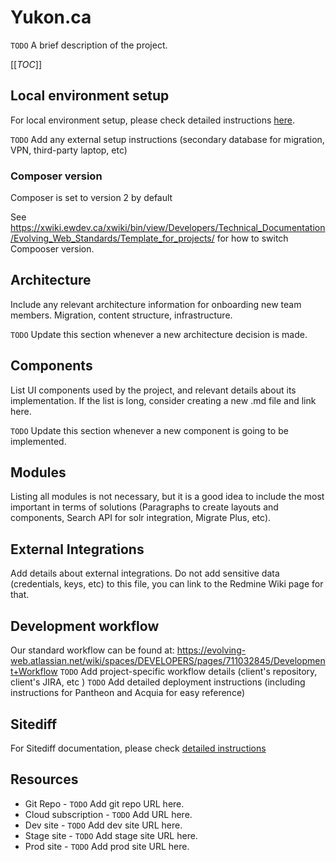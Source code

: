 # Yukon.ca

`TODO` A brief description of the project.

[[_TOC_]]

## Local environment setup

For local environment setup, please check detailed instructions [here](LocalSetup.md).

`TODO` Add any external setup instructions (secondary database for migration, VPN, third-party laptop, etc)

### Composer version

Composer is set to version 2 by default

See https://xwiki.ewdev.ca/xwiki/bin/view/Developers/Technical_Documentation/Evolving_Web_Standards/Template_for_projects/ for how to switch Compooser version.

## Architecture

Include any relevant architecture information for onboarding new team members. Migration, content structure, infrastructure.

`TODO` Update this section whenever a new architecture decision is made.

## Components

List UI components used by the project, and relevant details about its implementation. If the list is long, consider creating a new .md file and link here.

`TODO` Update this section whenever a new component is going to be implemented.

## Modules

Listing all modules is not necessary, but it is a good idea to include the most important in terms of solutions (Paragraphs to create layouts and components, Search API for solr integration, Migrate Plus, etc).

## External Integrations

Add details about external integrations. Do not add sensitive data (credentials, keys, etc) to this file, you can link to the Redmine Wiki page for that.

## Development workflow

Our standard workflow can be found at: https://evolving-web.atlassian.net/wiki/spaces/DEVELOPERS/pages/711032845/Development+Workflow
`TODO` Add project-specific workflow details (client's repository, client's JIRA, etc )
`TODO` Add detailed deployment instructions (including instructions for Pantheon and Acquia for easy reference)

## Sitediff

For Sitediff documentation, please check [detailed instructions](Sitediff.md)

## Resources

* Git Repo - `TODO` Add git repo URL here.
* Cloud subscription - `TODO` Add URL here.
* Dev site - `TODO` Add dev site URL here.
* Stage site - `TODO` Add stage site URL here.
* Prod site - `TODO` Add prod site URL here.
